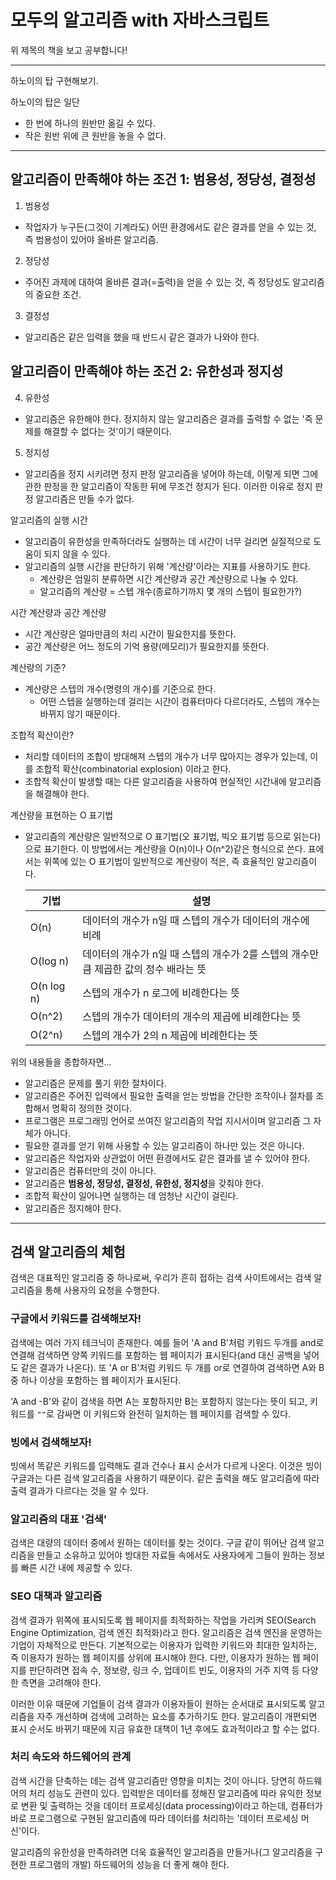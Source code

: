 # 모두의 알고리즘 with 자바스크립트

위 제목의 책을 보고 공부합니다!

---

하노이의 탑 구현해보기. 

하노이의 탑은 일단
  - 한 번에 하나의 원반만 옮길 수 있다.
  - 작은 원반 위에 큰 원반을 놓을 수 없다.


---

## 알고리즘이 만족해야 하는 조건 1: 범용성, 정당성, 결정성 

1. 범용성 
  - 작업자가 누구든(그것이 기계라도) 어떤 환경에서도 같은 결과를 얻을 수 있는 것, 즉 범용성이 있어야 올바른 알고리즘.

2. 정당성 
  - 주어진 과제에 대하여 올바른 결과(=출력)을 얻을 수 있는 것, 즉 정당성도 알고리즘의 중요한 조건.

3. 결정성 
  - 알고리즘은 같은 입력을 했을 때 반드시 같은 결과가 나와야 한다. 


## 알고리즘이 만족해야 하는 조건 2: 유한성과 정지성 

4. 유한성 
  - 알고리즘은 유한해야 한다. 정지하지 않는 알고리즘은 결과를 출력할 수 없는 '즉 문제를 해결할 수 없다는 것'이기 때문이다.

5. 정지성 
  - 알고리즘을 정지 시키려면 정지 판정 알고리즘을 넣어야 하는데, 이렇게 되면 그에 관한 판정을 한 알고리즘이 작동한 뒤에 무조건 정지가 된다. 이러한 이유로 정지 판정 알고리즘은 만들 수가 없다. 

알고리즘의 실행 시간
  - 알고리즘이 유한성을 만족하더라도 실행하는 데 시간이 너무 걸리면 실질적으로 도움이 되지 않을 수 있다.
  - 알고리즘의 실행 시간을 판단하기 위해 '계산량'이라는 지표를 사용하기도 한다.
    - 계산량은 엄밀히 분류하면 시간 계산량과 공간 계산량으로 나눌 수 있다.
    - 알고리즘의 계산량 = 스텝 개수(종료하기까지 몇 개의 스텝이 필요한가?)

시간 계산량과 공간 계산량 
  - 시간 계산량은 얼마만큼의 처리 시간이 필요한지를 뜻한다. 
  - 공간 계산량은 어느 정도의 기억 용량(메모리)가 필요한지를 뜻한다. 

계산량의 기준?
  - 계샨량은 스텝의 개수(명령의 개수)를 기준으로 한다. 
    - 어떤 스텝을 실행하는데 걸리는 시간이 컴퓨터마다 다르더라도, 스텝의 개수는 바뀌지 않기 때문이다.

조합적 확산이란?
  - 처리할 데이터의 조합이 방대해져 스텝의 개수가 너무 많아지는 경우가 있는데, 이를 조합적 확산(combinatorial explosion) 이라고 한다. 
  - 조합적 확산이 발생할 때는 다른 알고리즘을 사용하여 현실적인 시간내에 알고리즘을 해결해야 한다. 

계산량을 표현하는 O 표기법 
  - 알고리즘의 계산량은 일반적으로 O 표기법(오 표기법, 빅오 표기법 등으로 읽는다)으로 표기한다. 이 방법에서는 계산량을 O(n)이나 O(n^2)같은 형식으로 쓴다. 표에서는 위쪽에 있는 O 표기법이 일반적으로 계산량이 적은, 즉 효율적인 알고리즘이다.

    | 기법 | 설명 |
    | ----------- | ----------- |
    | O(n) | 데이터의 개수가 n일 때 스텝의 개수가 데이터의 개수에 비례 |
    | O(log n) | 데이터의 개수가 n일 때 스텝의 개수가 2를 스텝의 개수만큼 제곱한 값의 정수 배라는 뜻 |
    | O(n log n) | 스텝의 개수가 n 로그에 비례한다는 뜻 |
    | O(n^2) | 스텝의 개수가 데이터의 개수의 제곱에 비례한다는 뜻 |
    | O(2^n) | 스텝의 개수가 2의 n 제곱에 비례한다는 뜻 |

위의 내용들을 종합하자면...
  - 알고리즘은 문제를 풀기 위한 절차이다. 
  - 알고리즘은 주어진 입력에서 필요한 출력을 얻는 방법을 간단한 조작이나 절차를 조합해서 명확히 정의한 것이다. 
  - 프로그램은 프로그래밍 언어로 쓰여진 알고리즘의 작업 지시서이며 알고리즘 그 자체가 아니다. 
  - 필요한 결과를 얻기 위해 사용할 수 있는 알고리즘이 하나만 있는 것은 아니다. 
  - 알고리즘은 작업자와 상관없이 어떤 환경에서도 같은 결과를 낼 수 있어야 한다. 
  - 알고리즘은 컴퓨터만의 것이 아니다. 
  - 알고리즘은 **범용성, 정당성, 결정성, 유한성, 정지성**을 갖춰야 한다. 
  - 조합적 확산이 일어나면 실행하는 데 엄청난 시간이 걸린다. 
  - 알고리즘은 정지해야 한다. 


---

## 검색 알고리즘의 체험 

검색은 대표적인 알고리즘 중 하나로써, 우리가 흔히 접하는 검색 사이트에서는 검색 알고리즘을 통해 사용자의 요청을 수행한다. 

### 구글에서 키워드를 검색해보자!

검색에는 여러 가지 테크닉이 존재한다. 예를 들어 'A and B'처럼 키워드 두개를 and로 연결해 검색하면 양쪽 키워드를 포함하는 웹 페이지가 표시된다(and 대신 공백을 넣어도 같은 결과가 나온다). 또 'A or B'처럼 키워드 두 개를 or로 연결하여 검색하면 A와 B 중 하나 이상을 포함하는 웹 페이지가 표시된다.

'A and -B'와 같이 검색을 하면 A는 포함하지만 B는 포함하지 않는다는 뜻이 되고, 키워드를 `""`로 감싸면 이 키워드와 완전히 일치하는 웹 페이지를 검색할 수 있다. 

### 빙에서 검색해보자!

빙에서 똑같은 키워드를 입력해도 결과 건수나 표시 순서가 다르게 나온다. 이것은 빙이 구글과는 다른 검색 알고리즘을 사용하기 때문이다. 같은 출력을 해도 알고리즘에 따라 출력 결과가 다르다는 것을 알 수 있다.

### 알고리즘의 대표 '검색'

검색은 대량의 데이터 중에서 원하는 데이터를 찾는 것이다. 구글 같이 뛰어난 검색 알고리즘을 만들고 소유하고 있어야 방대한 자료들 속에서도 사용자에게 그들이 원하는 정보를 빠른 시간 내에 제공할 수 있다.

### SEO 대책과 알고리즘 

검색 결과가 위쪽에 표시되도록 웹 페이지를 최적화하는 작업을 가리켜 SEO(Search Engine Optimization, 검색 엔진 최적화)라고 한다. 알고리즘은 검색 엔진을 운영하는 기업이 자체적으로 만든다. 기본적으로는 이용자가 입력한 키워드와 최대한 일치하는, 즉 이용자가 원하는 웹 페이지를 상위에 표시해야 한다. 다만, 이용자가 원하는 웹 페이지를 판단하려면 접속 수, 정보량, 링크 수, 업데이트 빈도, 이용자의 거주 지역 등 다양한 측면을 고려해야 한다. 

이러한 이유 때문에 기업들이 검색 결과가 이용자들이 원하는 순서대로 표시되도록 알고리즘을 자주 개선하며 검색에 고려하는 요소를 추가하기도 한다. 알고리즘이 개편되면 표시 순서도 바뀌기 때문에 지금 유효한 대책이 1년 후에도 효과적이라고 할 수는 없다. 

### 처리 속도와 하드웨어의 관계 

검색 시간을 단축하는 데는 검색 알고리즘만 영향을 미치는 것이 아니다. 당연히 하드웨어의 처리 성능도 관련이 있다. 입력받은 데이터를 정해진 알고리즘에 따라 유익한 정보로 변환 및 출력하는 것을 데이터 프로세싱(data processing)이라고 하는데, 컴퓨터가 바로 프로그램으로 구현된 알고리즘에 따라 데이터를 처리하는 '데이터 프로세싱 머신'이다. 

알고리즘의 유한성을 만족하려면 더욱 효율적인 알고리즘을 만들거나(그 알고리즘을 구현한 프로그램의 개발) 하드웨어의 성능을 더 좋게 해야 한다.